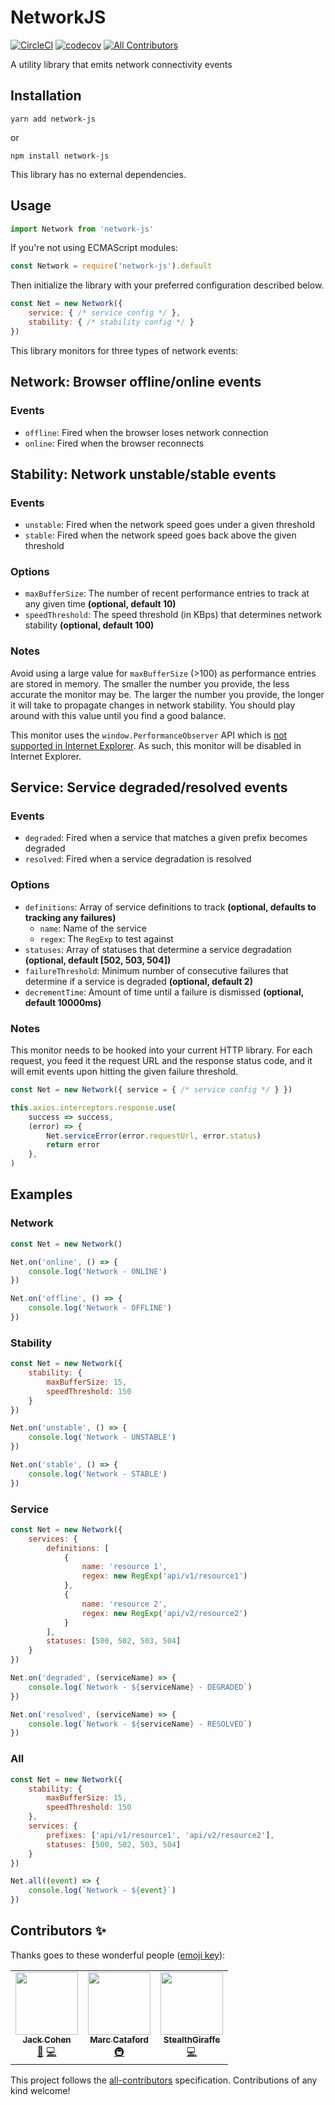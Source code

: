 # NetworkJS
[![CircleCI](https://circleci.com/gh/tophat/networkjs.svg?style=svg)](https://circleci.com/gh/tophat/networkjs)
[![codecov](https://codecov.io/gh/tophat/networkjs/branch/master/graph/badge.svg)](https://codecov.io/gh/tophat/networkjs)
[![All Contributors](https://img.shields.io/badge/all_contributors-2-orange.svg?style=flat)](#contributors)

A utility library that emits network connectivity events

## Installation

```
yarn add network-js
```

or

```
npm install network-js
```

This library has no external dependencies.

## Usage

```javascript
import Network from 'network-js'
```

If you're not using ECMAScript modules:

```javascript
const Network = require('network-js').default
```

Then initialize the library with your preferred configuration described below.

```javascript
const Net = new Network({
    service: { /* service config */ },
    stability: { /* stability config */ }
})
```

This library monitors for three types of network events:

## Network: Browser offline/online events

### Events

- `offline`: Fired when the browser loses network connection
- `online`: Fired when the browser reconnects

## Stability: Network unstable/stable events

### Events

- `unstable`: Fired when the network speed goes under a given threshold
- `stable`: Fired when the network speed goes back above the given threshold

### Options

- `maxBufferSize`: The number of recent performance entries to track at any given time **(optional, default 10)**<br />
- `speedThreshold`: The speed threshold (in KBps) that determines network stability **(optional, default 100)**<br />

### Notes

Avoid using a large value for `maxBufferSize` (>100) as performance entries are stored in memory. The smaller the number you provide, the less accurate the monitor may be. The larger the number you provide, the longer it will take to propagate changes in network stability. You should play around with this value until you find a good balance.

This monitor uses the `window.PerformanceObserver` API which is [not supported in Internet Explorer](https://caniuse.com/#feat=mdn-api_performanceobserver). As such, this monitor will be disabled in Internet Explorer.

## Service: Service degraded/resolved events

### Events

- `degraded`: Fired when a service that matches a given prefix becomes degraded
- `resolved`: Fired when a service degradation is resolved

### Options

- `definitions`: Array of service definitions to track **(optional, defaults to tracking any failures)**<br />
    - `name`: Name of the service
    - `regex`: The `RegExp` to test against
- `statuses`: Array of statuses that determine a service degradation **(optional, default [502, 503, 504])**<br />
- `failureThreshold`: Minimum number of consecutive failures that determine if a service is degraded **(optional, default 2)**<br />
- `decrementTime`: Amount of time until a failure is dismissed **(optional, default 10000ms)**<br />

### Notes

This monitor needs to be hooked into your current HTTP library. For each request, you feed it the request URL and the response status code, and it will emit events upon hitting the given failure threshold.

```javascript
const Net = new Network({ service = { /* service config */ } })

this.axios.interceptors.response.use(
    success => success,
    (error) => {
        Net.serviceError(error.requestUrl, error.status)
        return error
    },
)
```

## Examples

### Network

```javascript
const Net = new Network()

Net.on('online', () => {
    console.log('Network - ONLINE')
})

Net.on('offline', () => {
    console.log('Network - OFFLINE')
})
```

### Stability

```javascript
const Net = new Network({
    stability: {
        maxBufferSize: 15,
        speedThreshold: 150
    }
})

Net.on('unstable', () => {
    console.log('Network - UNSTABLE')
})

Net.on('stable', () => {
    console.log('Network - STABLE')
})
```

### Service

```javascript
const Net = new Network({
    services: {
        definitions: [
            {
                name: 'resource 1',
                regex: new RegExp('api/v1/resource1')
            },
            {
                name: 'resource 2',
                regex: new RegExp('api/v2/resource2')
            }
        ],
        statuses: [500, 502, 503, 504]
    }
})

Net.on('degraded', (serviceName) => {
    console.log(`Network - ${serviceName} - DEGRADED`)
})

Net.on('resolved', (serviceName) => {
    console.log(`Network - ${serviceName} - RESOLVED`)
})
```

### All

```javascript
const Net = new Network({
    stability: {
        maxBufferSize: 15,
        speedThreshold: 150
    },
    services: {
        prefixes: ['api/v1/resource1', 'api/v2/resource2'],
        statuses: [500, 502, 503, 504]
    }
})

Net.all((event) => {
    console.log(`Network - ${event}`)
})
```

## Contributors ✨

Thanks goes to these wonderful people ([emoji key](https://allcontributors.org/docs/en/emoji-key)):

<!-- ALL-CONTRIBUTORS-LIST:START - Do not remove or modify this section -->
<!-- prettier-ignore-start -->
<!-- markdownlint-disable -->
<table>
  <tr>
    <td align="center"><a href="https://github.com/jackcohen5"><img src="https://avatars3.githubusercontent.com/u/8365264?v=4" width="100px;" alt=""/><br /><sub><b>Jack Cohen</b></sub></a><br /><a href="#ideas-jackcohen5" title="Ideas, Planning, & Feedback">🤔</a> <a href="https://github.com/tophat/networkjs/commits?author=jackcohen5" title="Code">💻</a></td>
    <td align="center"><a href="https://mcataford.github.io"><img src="https://avatars2.githubusercontent.com/u/6210361?v=4" width="100px;" alt=""/><br /><sub><b>Marc Cataford</b></sub></a><br /><a href="#infra-mcataford" title="Infrastructure (Hosting, Build-Tools, etc)">🚇</a></td>
    <td align="center"><a href="https://github.com/StealthGiraffe"><img src="https://avatars0.githubusercontent.com/u/23384568?v=4" width="100px;" alt=""/><br /><sub><b>StealthGiraffe</b></sub></a><br /><a href="https://github.com/tophat/networkjs/commits?author=StealthGiraffe" title="Code">💻</a></td>
  </tr>
</table>

<!-- markdownlint-enable -->
<!-- prettier-ignore-end -->
<!-- ALL-CONTRIBUTORS-LIST:END -->

This project follows the [all-contributors](https://github.com/all-contributors/all-contributors) specification. Contributions of any kind welcome!
